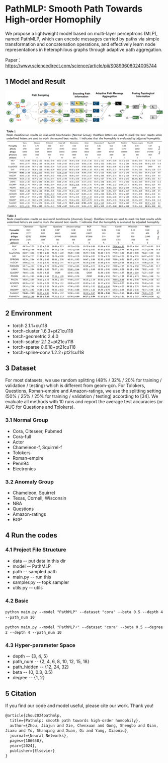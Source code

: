 # PathMLP: Smooth Path Towards High-order Homophily
We propose a lightweight model based on multi-layer perceptrons (MLP), named PathMLP, which can encode messages carried by paths via simple transformation and concatenation operations, and effectively learn node representations in heterophilous graphs through adaptive path aggregation.

Paper：https://www.sciencedirect.com/science/article/pii/S0893608024005744

## 1 Model and Result

![](./images/model.png)

![](images/nomal_group.png)

![](images/anomy_group.png)

## 2 Environment

* torch                                     2.1.1+cu118
* torch-cluster                      1.6.3+pt21cu118
* torch-geometric                2.4.0
* torch-scatter                      2.1.2+pt21cu118
* torch-sparse                       0.6.18+pt21cu118
* torch-spline-conv             1.2.2+pt21cu118

## 3 Dataset

For most datasets, we use random splitting (48% / 32% / 20% for training / validation / testing) which is different from geom-gcn. For Tolokers, Questions, Roman-empire and Amazon-ratings, we use the splitting setting (50% / 25% / 25% for training / validation / testing) according to [34]. We evaluate all methods with 10 runs and report the average test accuracies (or AUC for Questions and Tolokers).

### 3.1 Normal Group

- Cora, Citeseer, Pubmed
- Cora-full
- Actor
- Chameleon-f, Squirrel-f
- Tolokers
- Roman-empire
- Penn94
- Electronics
### 3.2 Anomaly Group

- Chameleon, Squirrel
- Texas, Cornell, Wisconsin
- NBA
- Questions
- Amazon-ratings
- BGP

## 4 Run the codes

### 4.1 Project File Structure

* data  -- put data in this dir
* model -- PathMLP
* path  -- sampled path
* main.py  --  run this
* sampler.py  -- topk sampler
* utils.py  --  utils

### 4.2 Basic 

`python main.py --model "PathMLP" --dataset "cora" --beta 0.5 --depth 4 --path_num 10`

`python main.py --model "PathMLP+" --dataset "cora" --beta 0.5 --degree 2 --depth 4 --path_num 10`

### 4.3 Hyper-parameter Space

* depth  -- {3, 4, 5}
* path_num -- {2, 4, 6, 8, 10, 12, 15, 18}
* path_hidden -- {12, 24, 32}
* beta -- {0, 0.3, 0.5}
* degree -- {1, 2}

## 5 Citation

If you find our code and model useful, please cite our work. Thank you!

```
@article{zhou2024pathmlp,
  title={Pathmlp: smooth path towards high-order homophily},
  author={Zhou, Jiajun and Xie, Chenxuan and Gong, Shengbo and Qian, Jiaxu and Yu, Shanqing and Xuan, Qi and Yang, Xiaoniu},
  journal={Neural Networks},
  pages={106650},
  year={2024},
  publisher={Elsevier}
}
```

